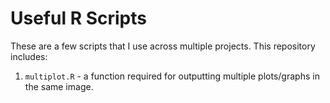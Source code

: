 # Useful R Scripts
These are a few scripts that I use across multiple projects. This repository includes:

1. `multiplot.R` - a function required for outputting multiple plots/graphs in the same image.